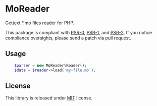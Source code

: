 # MoReader
Gettext *.mo files reader for PHP.

This package is compliant with [PSR-0](http://www.php-fig.org/psr/0/), [PSR-1](http://www.php-fig.org/psr/1/), and [PSR-2](http://www.php-fig.org/psr/2/).
If you notice compliance oversights, please send a patch via pull request.

## Usage
```php
    $parser = new MoReader\Reader();
    $data = $reader->load('my-file.mo');
```

## License
This library is released under [MIT](http://www.tldrlegal.com/license/mit-license) license.